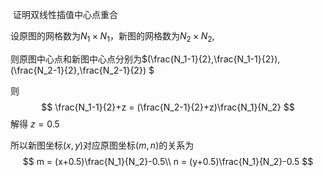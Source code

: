 ​                             证明双线性插值中心点重合

设原图的网格数为$N_1\times N_1$，新图的网格数为$N_2\times N_2$,

则原图中心点和新图中心点分别为$(\frac{N_1-1}{2},\frac{N_1-1}{2}), (\frac{N_2-1}{2},\frac{N_2-1}{2}) $

则
$$
\frac{N_1-1}{2}+z = (\frac{N_2-1}{2}+z)\frac{N_1}{N_2}
$$
解得 $z = 0.5$

所以新图坐标$(x,y)$对应原图坐标$(m,n)$的关系为
$$
m = (x+0.5)\frac{N_1}{N_2}-0.5\\
n = (y+0.5)\frac{N_1}{N_2}-0.5
$$
